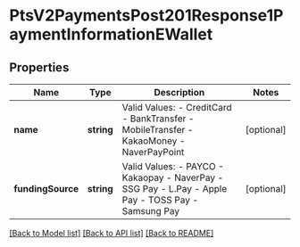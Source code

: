# PtsV2PaymentsPost201Response1PaymentInformationEWallet

## Properties
Name | Type | Description | Notes
------------ | ------------- | ------------- | -------------
**name** | **string** | Valid Values: - CreditCard - BankTransfer - MobileTransfer - KakaoMoney - NaverPayPoint | [optional] 
**fundingSource** | **string** | Valid Values: - PAYCO - Kakaopay - NaverPay - SSG Pay - L.Pay - Apple Pay - TOSS Pay - Samsung Pay | [optional] 

[[Back to Model list]](../README.md#documentation-for-models) [[Back to API list]](../README.md#documentation-for-api-endpoints) [[Back to README]](../README.md)


